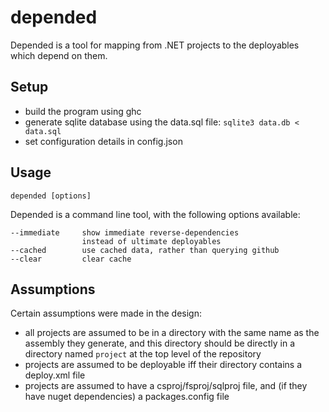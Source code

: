 # depended

Depended is a tool for mapping from .NET projects to the deployables which depend on them.

## Setup

* build the program using ghc
* generate sqlite database using the data.sql file: `sqlite3 data.db < data.sql`
* set configuration details in config.json

## Usage

`depended [options]`

Depended is a command line tool, with the following options available:

```
--immediate     show immediate reverse-dependencies
                instead of ultimate deployables
--cached        use cached data, rather than querying github
--clear         clear cache
```

## Assumptions

Certain assumptions were made in the design:
* all projects are assumed to be in a directory with the same name as the assembly they generate, and this directory should be directly in a directory named `project` at the top level of the repository
* projects are assumed to be deployable iff their directory contains a deploy.xml file
* projects are assumed to have a csproj/fsproj/sqlproj file, and (if they have nuget dependencies) a packages.config file
